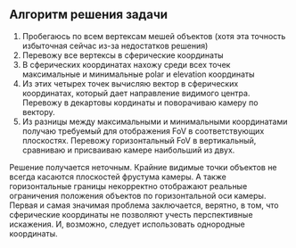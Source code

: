 ## Алгоритм решения задачи
1. Пробегаюсь по всем вертексам мешей объектов (хотя эта точность избыточная сейчас из-за недостатков решения)
2. Перевожу все вертексы в сферические координаты
3. В сферических координатах нахожу среди всех точек максимальные и минимальные polar и elevation координаты
4. Из этих четырех точек вычисляю вектор в сферических координатах, который дает направление видимого центра. Перевожу в декартовы кординаты и поворачиваю камеру по вектору.
5. Из разницы между максимальными и минимальными координатами получаю требуемый для отображения FoV в соответствующих плоскостях. Перевожу горизонтальный FoV в вертикальный, сравниваю и присваиваю камере наибольший из двух.

Решение получается неточным. Крайние видимые точки объектов не всегда касаются плоскостей фрустума камеры. А также горизонтальные границы некорректно отображают реальные ограничения положения объектов по горизонтальной оси камеры.
Первая и самая значимая проблема заключается, верятно, в том, что сферические координаты не позволяют учесть перспективные искажения. И, возможно, следует использовать однородные координаты.
